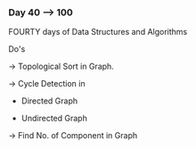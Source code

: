 ### Day 40 --> 100
FOURTY days of Data Structures and Algorithms

Do's
             
-> Topological Sort in Graph.

-> Cycle Detection in

   - Directed Graph
   
   - Undirected Graph

-> Find No. of Component in Graph

